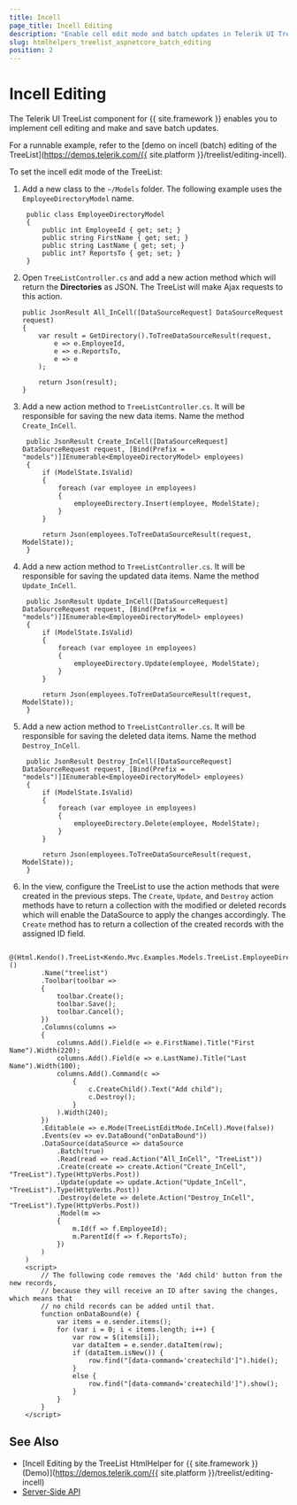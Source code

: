 ```yaml
---
title: Incell
page_title: Incell Editing
description: "Enable cell edit mode and batch updates in Telerik UI TreeList HtmlHelper for {{ site.framework }}."
slug: htmlhelpers_treelist_aspnetcore_batch_editing
position: 2
---
```


# Incell Editing

The Telerik UI TreeList component for {{ site.framework }} enables you to implement cell editing and make and save batch updates.

For a runnable example, refer to the [demo on incell (batch) editing of the TreeList](https://demos.telerik.com/{{ site.platform }}/treelist/editing-incell).

To set the incell edit mode of the TreeList:

1. Add a new class to the `~/Models` folder. The following example uses the `EmployeeDirectoryModel` name.

        public class EmployeeDirectoryModel
        {
            public int EmployeeId { get; set; }
            public string FirstName { get; set; }
            public string LastName { get; set; }
            public int? ReportsTo { get; set; }
        }

1.  Open `TreeListController.cs` and add a new action method which will return the **Directories** as JSON. The TreeList will make Ajax requests to this action.

        public JsonResult All_InCell([DataSourceRequest] DataSourceRequest request)
        {
            var result = GetDirectory().ToTreeDataSourceResult(request,
                e => e.EmployeeId,
                e => e.ReportsTo,
                e => e
            );

            return Json(result);
        }

1. Add a new action method to `TreeListController.cs`. It will be responsible for saving the new data items. Name the method `Create_InCell`.

        public JsonResult Create_InCell([DataSourceRequest] DataSourceRequest request, [Bind(Prefix = "models")]IEnumerable<EmployeeDirectoryModel> employees)
        {
            if (ModelState.IsValid)
            {
                foreach (var employee in employees)
                {
                    employeeDirectory.Insert(employee, ModelState);
                }
            }

            return Json(employees.ToTreeDataSourceResult(request, ModelState));
        }

1. Add a new action method to `TreeListController.cs`. It will be responsible for saving the updated data items. Name the method `Update_InCell`.

        public JsonResult Update_InCell([DataSourceRequest] DataSourceRequest request, [Bind(Prefix = "models")]IEnumerable<EmployeeDirectoryModel> employees)
        {
            if (ModelState.IsValid)
            {
                foreach (var employee in employees)
                {
                    employeeDirectory.Update(employee, ModelState);
                }
            }

            return Json(employees.ToTreeDataSourceResult(request, ModelState));
        }

1. Add a new action method to `TreeListController.cs`. It will be responsible for saving the deleted data items. Name the method `Destroy_InCell`.

        public JsonResult Destroy_InCell([DataSourceRequest] DataSourceRequest request, [Bind(Prefix = "models")]IEnumerable<EmployeeDirectoryModel> employees)
        {
            if (ModelState.IsValid)
            {
                foreach (var employee in employees)
                {
                    employeeDirectory.Delete(employee, ModelState);
                }
            }

            return Json(employees.ToTreeDataSourceResult(request, ModelState));
        }

1. In the view, configure the TreeList to use the action methods that were created in the previous steps. The `Create`, `Update`, and `Destroy` action methods have to return a collection with the modified or deleted records which will enable the DataSource to apply the changes accordingly. The `Create` method has to return a collection of the created records with the assigned ID field.

```HtmlHelper
    @(Html.Kendo().TreeList<Kendo.Mvc.Examples.Models.TreeList.EmployeeDirectoryModel>()
        .Name("treelist")
        .Toolbar(toolbar =>
        {
            toolbar.Create();
            toolbar.Save();
            toolbar.Cancel();
        })
        .Columns(columns =>
        {
            columns.Add().Field(e => e.FirstName).Title("First Name").Width(220);
            columns.Add().Field(e => e.LastName).Title("Last Name").Width(100);
            columns.Add().Command(c =>
                {
                    c.CreateChild().Text("Add child");
                    c.Destroy();
                }
            ).Width(240);
        })
        .Editable(e => e.Mode(TreeListEditMode.InCell).Move(false))
        .Events(ev => ev.DataBound("onDataBound"))
        .DataSource(dataSource => dataSource
            .Batch(true)
            .Read(read => read.Action("All_InCell", "TreeList"))
            .Create(create => create.Action("Create_InCell", "TreeList").Type(HttpVerbs.Post))
            .Update(update => update.Action("Update_InCell", "TreeList").Type(HttpVerbs.Post))
            .Destroy(delete => delete.Action("Destroy_InCell", "TreeList").Type(HttpVerbs.Post))
            .Model(m =>
            {
                m.Id(f => f.EmployeeId);
                m.ParentId(f => f.ReportsTo);
            })
        )
    )
    <script>
        // The following code removes the 'Add child' button from the new records,
        // because they will receive an ID after saving the changes, which means that
        // no child records can be added until that.
        function onDataBound(e) {
            var items = e.sender.items();
            for (var i = 0; i < items.length; i++) {
                var row = $(items[i]);
                var dataItem = e.sender.dataItem(row);
                if (dataItem.isNew()) {
                    row.find("[data-command='createchild']").hide();
                }
                else {
                    row.find("[data-command='createchild']").show();
                }
            }
        }
    </script>
```
## See Also

* [Incell Editing by the TreeList HtmlHelper for {{ site.framework }} (Demo)](https://demos.telerik.com/{{ site.platform }}/treelist/editing-incell)
* [Server-Side API](/api/treelist)
